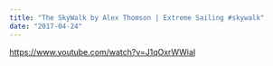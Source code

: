 ```yaml
---
title: "The SkyWalk by Alex Thomson | Extreme Sailing #skywalk"
date: "2017-04-24"
---
```


https://www.youtube.com/watch?v=J1qOxrWWiaI
